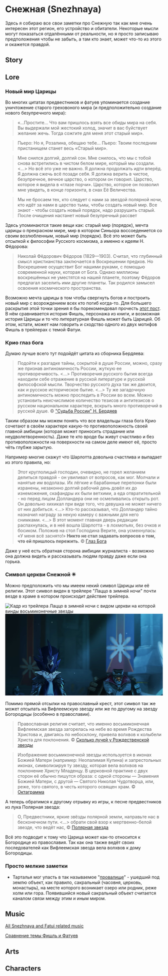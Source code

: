 # Снежная (Snezhnaya)
Здесь я собираю все свои заметки про Снежную так как мне очень интересен этот регион, его устройство и обитатели. Некоторые мысли могут показаться отдалёнными от реальности, но я просто записываю предположения чтобы не забыть, а там кто знает, может что-то из этого и окажется правдой.

## Story

## Lore

### Новый мир Царицы
Во многих цитатах предвестников и фатуев упоминается создание уничтожение старого греховоного мира (и предположительно создание нового безупречного мира):

> «...Простите... Что вам пришлось взять все обиды мира на себя. Вы выдержали мой жестокий холод, значит в вас буйствует желание жечь.
Тогда сожгите для меня этот старый мир».

> Пьеро: Но я, Розалина, обещаю тебе...
Пьеро: Твоим последним пристанищем станет весь «Старый мир».

> Мне снился долгий, долгий сон.
Мне снилось, что мы с тобой снова встретились в чистом белом мире, который мы создали. 
<...>
Но всё это уже не важно. Я должна продолжать идти вперёд. Я должна сжечь всё позади себя. Я должна верить в чистое, безупречное, вечное царство, о котором он говорил. Царство, которое я видела в «глазе порчи». Царство, которое он позволил мне увидеть, в конце горизонта, в снах Её Величества.

> Мы не бросаем тех, кто следует с нами за звездой полярной ночи,
кто идёт за нами в царство тьмы, чтобы создать новый мир.
Все знают - чтобы создать новый порядок, надо разрушить старый.
После очищения настанет новый безупречный рассвет

Здесь упоминаются такие вещи как: старый мир (порядок), мечта царицы о прекрасном мире, мир в котором Синьора воссоедениется со своим возлюбленным, новый мир (порядок).
Всё это может быть отсылкой к философии Русского космизма, а именно к идеям Н. Фёдорова:

> Николай Фёдорович Фёдоров (1829—1903). Считал, что глубинный смысл христианства заключается в Воскрешении предков. Но Воскрешение осуществит Бог нашими руками, с помощью современной науки, которая от Бога. Однако миллионы воскрешённых не уместятся на нашей планете, поэтому Фёдоров предлагал заселить ими другие планеты. Так родился замысел освоения космического пространства.

Возможно мечта царицы в том чтобы свергнуть богов и построить новый мир с возрождением всех кто погиб когда-то.
Для большего раскрытия этой точки зрения я бы порекомендовал прочесть [этот пост](https://www.reddit.com/r/Genshin_Lore/comments/z9abtm/an_unhinged_analysis_of_fischl_could_she_be_real/). В нём сравнивается история Фишль, персонажа из книги, и возможная история Царицы и то что литературная Фишль может быть Царицей.
Об этом, кстати, может нам говорить и сходство одного из двух мотифов Фишль в трейлерах с темой Фатуи.

### Крио глаз бога
Думаю лучше всего тут подойдёт цитата из сборника Бердяева:
> Подойти к разгадке тайны, сокрытой в душе России, можно, сразу же признав антиномичность России, жуткую ее противоречивость. <...> Противоречия русского бытия всегда находили себе отражение в русской литературе и русской философской мысли. Творчество русского духа так же двоится, как и русское историческое бытие. <...> Ту же загадочную антиномичность можно проследить в России во всем. Можно установить неисчислимое количество тезисов и антитезисов о русском национальном характере, вскрыть много противоречий в русской душе. 
© ["Судьба России" Н. Бердяев](https://predanie.ru/book/69716-sudba-rossii/)

Таким образом мы можем понять что все владельцы глаза бога Крио сочетают в своём характере какую-то противоположность своей главной амбиции (которая может приносить страдание или неудволетворенность).
Даже те кто вроде бы живут счастливо и без противоположности на поверхности на самом деле имеют её, просто чёть глубже зарытую.

Например многие скажут что Шарлотта довольна счастлива и выпадает из этого правила, но:
> Этот круглолицый господин, очевидно, не горел желанием делиться правдой - он увиливал от вопросов, как мог. Молчали и нанятые им водолазы. Их лёгкие и барабанные перепонки были изранены, незаконно долгий рабочий день довёл их до изнеможения, скафандры их были ветхими, а еда отвратительной - но перед лицом Долландера они не осмеливались открыть рот. Он довольно хихикал при виде того, что девушка не может ничего от них добиться. <...> Кто-то рассказывал, что Долландер тайно назначил награду за некую камеру с важными для него снимками. <...> В этот момент главная дверь редакции распахнулась, и в неё вошла Шарлотта - в лохмотьях, без очков и босиком. Положив на стол Господина Верите, она усмехнулась: «У меня всё заснято!» **Никто не стал задавать вопросов о том, что ей пришлось пережить.**
© [Глаз Бога](https://genshin-impact.fandom.com/ru/wiki/%D0%A8%D0%B0%D1%80%D0%BB%D0%BE%D1%82%D1%82%D0%B0/%D0%98%D1%81%D1%82%D0%BE%D1%80%D0%B8%D0%B8#%D0%93%D0%BB%D0%B0%D0%B7_%D0%91%D0%BE%D0%B3%D0%B0)

Даже у неё есть обратная сторона амбиции журналиста - возможно она должна видеть и рассказывать людям правду даже если она горька.

### Символ церкви Снежной ✳

Можно предположить что мы имеем некий символ Царицы или её религии. Этот символ виден в трейлере "Лаццо в зимней ночи" почти везде в храме в котором происходит действие трейлера.

<!-- ![Кадр из трейлера Лаццо в зимней ночи с видной на полу шестиконечной звездой](assets/images/photo_2023-12-24_11-53-27.jpg) -->
![Кадр из трейлера Лаццо в зимней ночи с видом церкви на которой винды восьмиконечные звезды](https://static.wikia.nocookie.net/gensin-impact/images/5/55/Palace_in_Snezhnaya.png/revision/latest/scale-to-width-down/1000?cb=20220814064759)
![Кадр из трейлера Лаццо в зимней ночи с восьмиконечными звездами на баннерах](assets/images/photo_2023-12-24_12-06-17.jpg)

Помимо прямой отсылки на православный крест, этот символ так же может отсылать на Вифлеемскую звезду или же по другому на звезду Богородицы (особенно в православии).

> Православная религия считает, что именно восьмиконечная Вифлеемская звезда загорелась на небе во время Рождества Христова и, двигаясь по небосклону, привела волхвов к колыбели Христа для поклонения.
© [Сколько лучей у Рождественской звезды](https://rcntsluck.by/2020/11/25/skolko-luchej-u-rozhdestvenskoj-zvezdy/)

> Изображение восьмиконечной звезды используется в иконах Божией Матери (например: Неопалимая Купина) и запрестольных иконах, символизируя ту звезду, которая вела волхвов на поклонение Христу Младенцу. В церковной практике с двух сторон её обычно пишутся образа: с одной стороны — Знамения Божией Матери, с другой — Святого Николая Чудотворца, или, реже, того святого, в честь которого освящен храм.
© [Октаграмма](https://ru.wikipedia.org/wiki/%D0%9E%D0%BA%D1%82%D0%B0%D0%B3%D1%80%D0%B0%D0%BC%D0%BC%D0%B0)


А теперь обратимся к другому отрывку из игры, к песне предвестников из лука Полярная звезда:

> О, Предвестники, яркие звёзды полярной земли,
направьте нас в бесконечном пути.
<...>
обрати свой взор к мертвенно-белой звезде, что ведёт нас,
© [Полярная звезда](https://genshin-impact.fandom.com/ru/wiki/%D0%9F%D0%BE%D0%BB%D1%8F%D1%80%D0%BD%D0%B0%D1%8F_%D0%B7%D0%B2%D0%B5%D0%B7%D0%B4%D0%B0)

Всё это подводит к тому что Царица может как-то относится к Богородице из православия. Так как она также ведёт своих последователей как Вифлеемская звезда вела волхвов к дому Богородицы.

### Просто мелкие заметки
- Тарталья мог упасть в так называемое "[провалище](https://ru.wikipedia.org/wiki/%D0%9F%D1%80%D0%BE%D0%B2%D0%B0%D0%BB%D0%B8%D1%89%D0%B5)" - ушедший под землю объект, как правило, сакральный (часовня, церковь, монастырь), на месте которого возникает озеро или родник, реже холм или гора. Появившийся новый сакральный объект считается каналом связи между этим и иным миром.

## Music
[All Snezhnaya and Fatui related music](https://youtube.com/playlist?list=PLaLQ5UkLeOYUS8OdVQOKUithoeW-4eWz1&si=OfiRKRNTt8P_PpKu)

[Сравнение темы Фишль и Фатуев](https://www.youtube.com/watch?v=_nNkbJMRryg)

## Arts

## Characters
